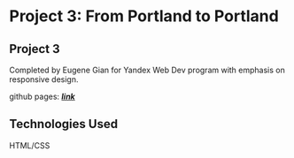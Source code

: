 # Project 3: From Portland to Portland

## Project 3

Completed by Eugene Gian for Yandex Web Dev program with emphasis on responsive design.

github pages: **_[link](https://geneggy.github.io/web_project_3)_**

## Technologies Used
HTML/CSS 


